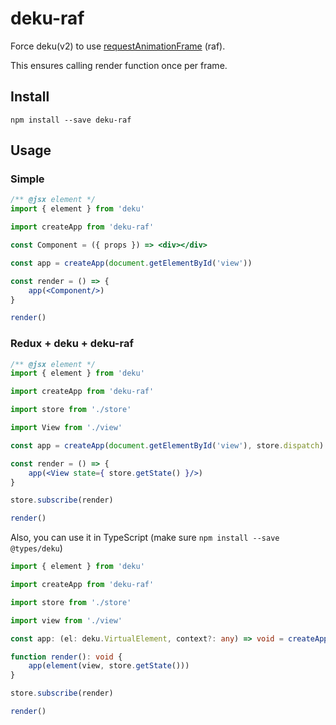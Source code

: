 # deku-raf

Force deku(v2) to use [requestAnimationFrame](https://developer.mozilla.org/en-US/docs/Web/API/window/requestAnimationFrame) (raf).


This ensures calling render function once per frame.

## Install
```
npm install --save deku-raf
```

## Usage

### Simple
```jsx
/** @jsx element */
import { element } from 'deku'

import createApp from 'deku-raf'

const Component = ({ props }) => <div></div>

const app = createApp(document.getElementById('view'))

const render = () => {
	app(<Component/>)
}

render()
```

### Redux + deku + deku-raf
```jsx
/** @jsx element */
import { element } from 'deku'

import createApp from 'deku-raf'

import store from './store'

import View from './view'

const app = createApp(document.getElementById('view'), store.dispatch)

const render = () => {
	app(<View state={ store.getState() }/>)
}

store.subscribe(render)

render()
```

Also, you can use it in TypeScript (make sure `npm install --save @types/deku`)
```typescript
import { element } from 'deku'

import createApp from 'deku-raf'

import store from './store'

import view from './view'

const app: (el: deku.VirtualElement, context?: any) => void = createApp(document.getElementById('view'), store.dispatch)

function render(): void {
	app(element(view, store.getState()))
}

store.subscribe(render)

render()
```
